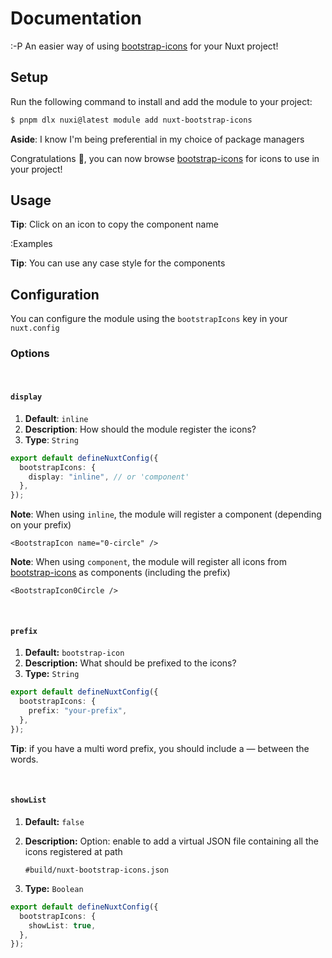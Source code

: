 # Documentation

:-P An easier way of using [bootstrap-icons](https://icons.getbootstrap.com) for your Nuxt project!

## Setup

Run the following command to install and add the module to your project:

```bash
$ pnpm dlx nuxi@latest module add nuxt-bootstrap-icons
```

**Aside**: I know I'm being preferential in my choice of package managers

Congratulations 🎉, you can now browse [bootstrap-icons](https://icons.getbootstrap.com) for icons to use in your project!

## Usage

**Tip**: Click on an icon to copy the component name

:Examples

**Tip**: You can use any case style for the components

## Configuration

You can configure the module using the `bootstrapIcons` key in your `nuxt.config`

### Options

<br>

#### `display`

1. **Default**: `inline`
2. **Description**: How should the module register the icons?
3. **Type**: `String`

```ts
export default defineNuxtConfig({
  bootstrapIcons: {
    display: "inline", // or 'component'
  },
});
```

**Note**: When using `inline`, the module will register a component (depending on your prefix)

```vue
<BootstrapIcon name="0-circle" />
```

**Note**: When using `component`, the module will register all icons from [bootstrap-icons](https://icons.getboostrap.com) as components (including the prefix)

```vue
<BootstrapIcon0Circle />
```

<br>

#### `prefix`

1. **Default:** `bootstrap-icon`
2. **Description:** What should be prefixed to the icons?
3. **Type:** `String`

```ts
export default defineNuxtConfig({
  bootstrapIcons: {
    prefix: "your-prefix",
  },
});
```

**Tip**: if you have a multi word prefix, you should include a &mdash; between the words.

<br>

#### `showList`

1. **Default:** `false`
2. **Description:** Option: enable to add a virtual JSON file containing all the icons registered at path

   `#build/nuxt-bootstrap-icons.json`

3. **Type:** `Boolean`

```ts
export default defineNuxtConfig({
  bootstrapIcons: {
    showList: true,
  },
});
```
